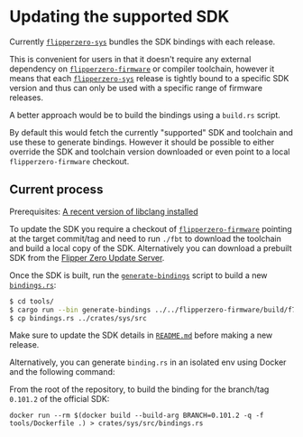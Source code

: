 # Updating the supported SDK

Currently [`flipperzero-sys`] bundles the SDK bindings with each release.

This is convenient for users in that it doesn't require any external dependency on
[`flipperzero-firmware`] or compiler toolchain, however it means that each
[`flipperzero-sys`] release is tightly bound to a specific SDK version and thus can only be used
with a specific range of firmware releases.

A better approach would be to build the bindings using a `build.rs` script.

By default this would fetch the currently "supported" SDK and toolchain and use these to generate
bindings. However it should be possible to either override the SDK and toolchain version downloaded
or even point to a local `flipperzero-firmware` checkout.

## Current process

Prerequisites: [A recent version of libclang installed](https://rust-lang.github.io/rust-bindgen/requirements.html)

To update the SDK you require a checkout of [`flipperzero-firmware`] pointing at the target
commit/tag and need to run `./fbt` to download the toolchain and build a local copy of the SDK.
Alternatively you can download a prebuilt SDK from
the [Flipper Zero Update Server](https://update.flipperzero.one/builds/firmware/).

Once the SDK is built, run the [`generate-bindings`] script to build a new [`bindings.rs`]:

```bash
$ cd tools/
$ cargo run --bin generate-bindings ../../flipperzero-firmware/build/f7-firmware-D/sdk_headers
$ cp bindings.rs ../crates/sys/src
```

Make sure to update the SDK details in [`README.md`] before making a new release.

Alternatively, you can generate `binding.rs` in an isolated env using Docker and the following command:

From the root of the repository, to build the binding for the branch/tag `0.101.2` of the official SDK:

```shell
docker run --rm $(docker build --build-arg BRANCH=0.101.2 -q -f tools/Dockerfile .) > crates/sys/src/bindings.rs
```

[`bindings.rs`]: ../crates/sys/src/bindings.rs

[`flipperzero-firmware`]: https://github.com/flipperdevices/flipperzero-firmware

[`flipperzero-sys`]: https://crates.io/crates/flipperzero-sys

[`generate-bindings`]: ../tools/src/bin/generate-bindings.rs

[`README.md`]: ../README.md
